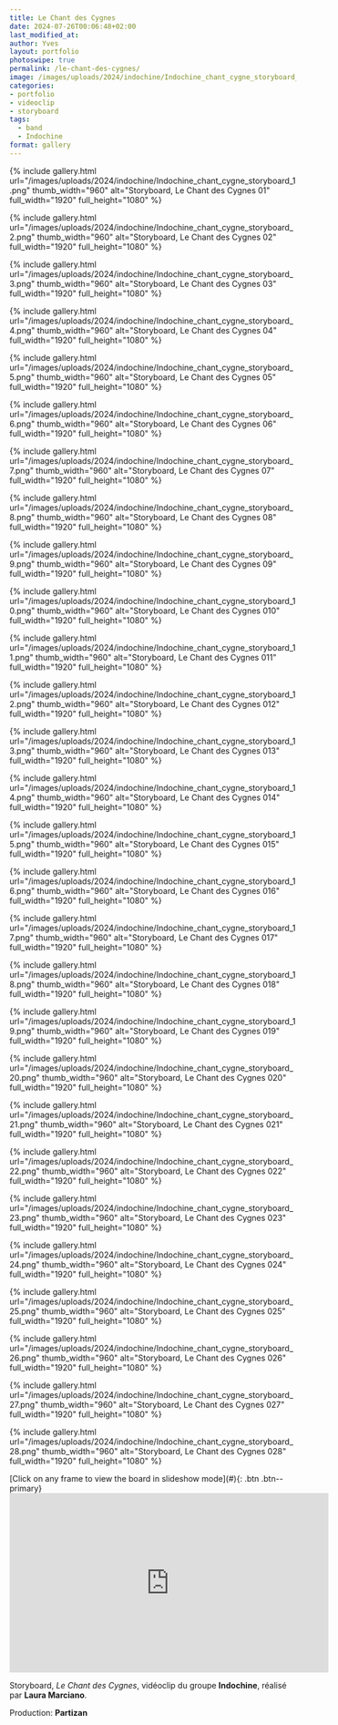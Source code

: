 ```yaml
---
title: Le Chant des Cygnes
date: 2024-07-26T00:06:48+02:00
last_modified_at: 
author: Yves
layout: portfolio
photoswipe: true
permalink: /le-chant-des-cygnes/
image: /images/uploads/2024/indochine/Indochine_chant_cygne_storyboard_7.png
categories:
- portfolio
- videoclip
- storyboard
tags:
  - band
  - Indochine
format: gallery
---
```


<div class="photoswipe-gallery">
  
{% include gallery.html
  url="/images/uploads/2024/indochine/Indochine_chant_cygne_storyboard_1.png"
  thumb_width="960" alt="Storyboard, Le Chant des Cygnes 01"
  full_width="1920" full_height="1080"
%}
  
{% include gallery.html
  url="/images/uploads/2024/indochine/Indochine_chant_cygne_storyboard_2.png"
  thumb_width="960" alt="Storyboard, Le Chant des Cygnes 02"
  full_width="1920" full_height="1080"
%}

{% include gallery.html
  url="/images/uploads/2024/indochine/Indochine_chant_cygne_storyboard_3.png"
  thumb_width="960" alt="Storyboard, Le Chant des Cygnes 03"
  full_width="1920" full_height="1080"
%}
   
{% include gallery.html
  url="/images/uploads/2024/indochine/Indochine_chant_cygne_storyboard_4.png"
  thumb_width="960" alt="Storyboard, Le Chant des Cygnes 04"
  full_width="1920" full_height="1080"
%}
     
{% include gallery.html
  url="/images/uploads/2024/indochine/Indochine_chant_cygne_storyboard_5.png"
  thumb_width="960" alt="Storyboard, Le Chant des Cygnes 05"
  full_width="1920" full_height="1080"
%}
   
{% include gallery.html
  url="/images/uploads/2024/indochine/Indochine_chant_cygne_storyboard_6.png"
  thumb_width="960" alt="Storyboard, Le Chant des Cygnes 06"
  full_width="1920" full_height="1080"
%}

{% include gallery.html
  url="/images/uploads/2024/indochine/Indochine_chant_cygne_storyboard_7.png"
  thumb_width="960" alt="Storyboard, Le Chant des Cygnes 07"
  full_width="1920" full_height="1080"
%}
    
{% include gallery.html
  url="/images/uploads/2024/indochine/Indochine_chant_cygne_storyboard_8.png"
  thumb_width="960" alt="Storyboard, Le Chant des Cygnes 08"
  full_width="1920" full_height="1080"
%}
  
{% include gallery.html
  url="/images/uploads/2024/indochine/Indochine_chant_cygne_storyboard_9.png"
  thumb_width="960" alt="Storyboard, Le Chant des Cygnes 09"
  full_width="1920" full_height="1080"
%}
     
{% include gallery.html
  url="/images/uploads/2024/indochine/Indochine_chant_cygne_storyboard_10.png"
  thumb_width="960" alt="Storyboard, Le Chant des Cygnes 010"
  full_width="1920" full_height="1080"
%}
       
{% include gallery.html
  url="/images/uploads/2024/indochine/Indochine_chant_cygne_storyboard_11.png"
  thumb_width="960" alt="Storyboard, Le Chant des Cygnes 011"
  full_width="1920" full_height="1080"
%}
     
{% include gallery.html
  url="/images/uploads/2024/indochine/Indochine_chant_cygne_storyboard_12.png"
  thumb_width="960" alt="Storyboard, Le Chant des Cygnes 012"
  full_width="1920" full_height="1080"
%} 

{% include gallery.html
  url="/images/uploads/2024/indochine/Indochine_chant_cygne_storyboard_13.png"
  thumb_width="960" alt="Storyboard, Le Chant des Cygnes 013"
  full_width="1920" full_height="1080"
%}
  
{% include gallery.html
  url="/images/uploads/2024/indochine/Indochine_chant_cygne_storyboard_14.png"
  thumb_width="960" alt="Storyboard, Le Chant des Cygnes 014"
  full_width="1920" full_height="1080"
%}

{% include gallery.html
  url="/images/uploads/2024/indochine/Indochine_chant_cygne_storyboard_15.png"
  thumb_width="960" alt="Storyboard, Le Chant des Cygnes 015"
  full_width="1920" full_height="1080"
%}
   
{% include gallery.html
  url="/images/uploads/2024/indochine/Indochine_chant_cygne_storyboard_16.png"
  thumb_width="960" alt="Storyboard, Le Chant des Cygnes 016"
  full_width="1920" full_height="1080"
%}
     
{% include gallery.html
  url="/images/uploads/2024/indochine/Indochine_chant_cygne_storyboard_17.png"
  thumb_width="960" alt="Storyboard, Le Chant des Cygnes 017"
  full_width="1920" full_height="1080"
%}
   
{% include gallery.html
  url="/images/uploads/2024/indochine/Indochine_chant_cygne_storyboard_18.png"
  thumb_width="960" alt="Storyboard, Le Chant des Cygnes 018"
  full_width="1920" full_height="1080"
%}

{% include gallery.html
  url="/images/uploads/2024/indochine/Indochine_chant_cygne_storyboard_19.png"
  thumb_width="960" alt="Storyboard, Le Chant des Cygnes 019"
  full_width="1920" full_height="1080"
%}
    
{% include gallery.html
  url="/images/uploads/2024/indochine/Indochine_chant_cygne_storyboard_20.png"
  thumb_width="960" alt="Storyboard, Le Chant des Cygnes 020"
  full_width="1920" full_height="1080"
%}
  
{% include gallery.html
  url="/images/uploads/2024/indochine/Indochine_chant_cygne_storyboard_21.png"
  thumb_width="960" alt="Storyboard, Le Chant des Cygnes 021"
  full_width="1920" full_height="1080"
%}
     
{% include gallery.html
  url="/images/uploads/2024/indochine/Indochine_chant_cygne_storyboard_22.png"
  thumb_width="960" alt="Storyboard, Le Chant des Cygnes 022"
  full_width="1920" full_height="1080"
%}
       
{% include gallery.html
  url="/images/uploads/2024/indochine/Indochine_chant_cygne_storyboard_23.png"
  thumb_width="960" alt="Storyboard, Le Chant des Cygnes 023"
  full_width="1920" full_height="1080"
%}
     
{% include gallery.html
  url="/images/uploads/2024/indochine/Indochine_chant_cygne_storyboard_24.png"
  thumb_width="960" alt="Storyboard, Le Chant des Cygnes 024"
  full_width="1920" full_height="1080"
%} 

{% include gallery.html
  url="/images/uploads/2024/indochine/Indochine_chant_cygne_storyboard_25.png"
  thumb_width="960" alt="Storyboard, Le Chant des Cygnes 025"
  full_width="1920" full_height="1080"
%}
     
{% include gallery.html
  url="/images/uploads/2024/indochine/Indochine_chant_cygne_storyboard_26.png"
  thumb_width="960" alt="Storyboard, Le Chant des Cygnes 026"
  full_width="1920" full_height="1080"
%}
       
{% include gallery.html
  url="/images/uploads/2024/indochine/Indochine_chant_cygne_storyboard_27.png"
  thumb_width="960" alt="Storyboard, Le Chant des Cygnes 027"
  full_width="1920" full_height="1080"
%}
     
{% include gallery.html
  url="/images/uploads/2024/indochine/Indochine_chant_cygne_storyboard_28.png"
  thumb_width="960" alt="Storyboard, Le Chant des Cygnes 028"
  full_width="1920" full_height="1080"
%} 

</div>
[Click on any frame to view the board in slideshow mode](#){: .btn .btn--primary}

<iframe width="560" height="315" src="https://www.youtube-nocookie.com/embed/ZAmOCXgc76U?si=yxEqP2N4rhFW01US" title="YouTube video player" frameborder="0" allow="accelerometer; autoplay; clipboard-write; encrypted-media; gyroscope; picture-in-picture; web-share" referrerpolicy="strict-origin-when-cross-origin" allowfullscreen></iframe>

<br>

Storyboard, *Le Chant des Cygnes*, vidéoclip du groupe **Indochine**, réalisé par **Laura Marciano**.

Production: **Partizan**